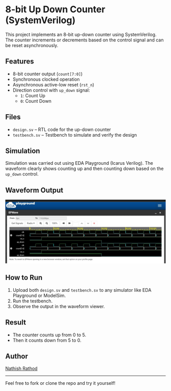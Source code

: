 # 8-bit Up Down Counter (SystemVerilog)

This project implements an 8-bit up-down counter using SystemVerilog. The counter increments or decrements based on the control signal and can be reset asynchronously.

## Features

- 8-bit counter output (`count[7:0]`)
- Synchronous clocked operation
- Asynchronous active-low reset (`rst_n`)
- Direction control with `up_down` signal:
  - `1`: Count Up
  - `0`: Count Down

## Files

- `design.sv` – RTL code for the up-down counter
- `testbench.sv` – Testbench to simulate and verify the design

## Simulation

Simulation was carried out using EDA Playground (Icarus Verilog). The waveform clearly shows counting up and then counting down based on the `up_down` control.

## Waveform Output

![Waveform](https://github.com/nathishrathod/8-bit-UpDown-Counter/blob/main/Screenshot_20250527-013618_Chrome.jpg)

## How to Run

1. Upload both `design.sv` and `testbench.sv` to any simulator like EDA Playground or ModelSim.
2. Run the testbench.
3. Observe the output in the waveform viewer.

## Result

- The counter counts up from 0 to 5.
- Then it counts down from 5 to 0.

## Author

[Nathish Rathod](https://github.com/nathishrathod)

---

Feel free to fork or clone the repo and try it yourself!

